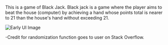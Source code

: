 This is a game of Black Jack. 
Black jack is a game where the player aims to beat the house (computer) by achieving a hand whose points total is nearer to 21 than the house's hand without exceeding 21.

![Early UI Image ]("/black_jack_screens/OG_UI.png")


-Credit for randomization function goes to user on Stack Overflow.